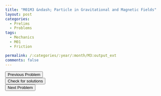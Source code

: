 ```yaml
---
title: "M01M3 &ndash; Particle in Gravitational and Magnetic Fields"
layout: post
categories:
  - Prelims
  - Problems
tags:
  - Mechanics
  - M01
  - Friction

permalink: /:categories/:year/:month/M3:output_ext
comments: false
---
```

<object data="2001M3M.pdf" type="application/pdf" width="100%" height="500"></object>

<div class='navbar'>
	<div float='left'><button onclick="window.location='M2.html'" >Previous Problem</button></div>
	<div float='center'><button onclick="window.location='https://princetonprelim.com/prelim/7/'">Check for solutions</button></div>
	<div float='right'><button onclick="window.location='E1.html'" > Next Problem</button></div>
</div>
